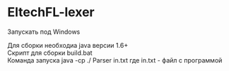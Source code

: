 # EltechFL-lexer
Запускать под Windows

Для сборки необходиа java версии 1.6+ </br>
Скрипт для сборки build.bat </br>
Команда запуска java -cp ./ Parser in.txt где in.txt - файл с программой
